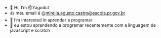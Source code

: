 - 👋 Hi, I’m @Yagodut
- :+1: meu email é @mirella.agusto.castro@escola.pr.gov.br
- 👀 I’m interested in aprender a programar
- 🌱 eu estou aprendendo a programar recentemente com a linguagem de javascript e scratch


